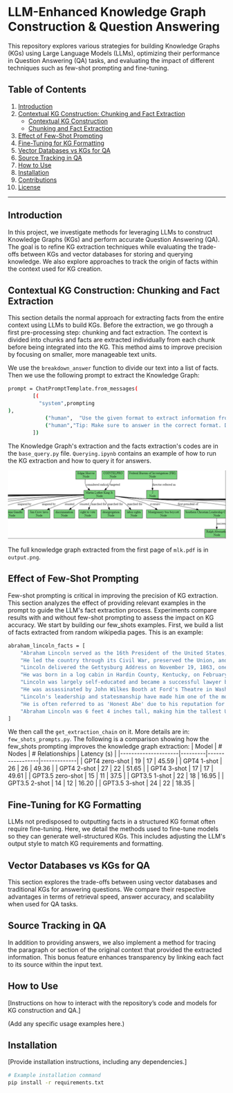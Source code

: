 # LLM-Enhanced Knowledge Graph Construction & Question Answering

This repository explores various strategies for building Knowledge Graphs (KGs) using Large Language Models (LLMs), optimizing their performance in Question Answering (QA) tasks, and evaluating the impact of different techniques such as few-shot prompting and fine-tuning.

## Table of Contents
1. [Introduction](#introduction)
2. [Contextual KG Construction: Chunking and Fact Extraction](#contextual-kg-construction-chunking-and-fact-extraction)
   - [Contextual KG Construction](#contextual-kg-construction)
   - [Chunking and Fact Extraction](#chunking-and-fact-extraction)
3. [Effect of Few-Shot Prompting](#effect-of-few-shot-prompting)
4. [Fine-Tuning for KG Formatting](#fine-tuning-for-kg-formatting)
5. [Vector Databases vs KGs for QA](#vector-databases-vs-kgs-for-qa)
6. [Source Tracking in QA](#source-tracking-in-qa)
7. [How to Use](#how-to-use)
8. [Installation](#installation)
9. [Contributions](#contributions)
10. [License](#license)

---

## Introduction
In this project, we investigate methods for leveraging LLMs to construct Knowledge Graphs (KGs) and perform accurate Question Answering (QA). The goal is to refine KG extraction techniques while evaluating the trade-offs between KGs and vector databases for storing and querying knowledge. We also explore approaches to track the origin of facts within the context used for KG creation.


## Contextual KG Construction: Chunking and Fact Extraction
This section details the normal approach for extracting facts from the entire context using LLMs to build KGs. Before the extraction, we go through a first pre-processing step: chunking and fact extraction. The context is divided into chunks and facts are extracted individually from each chunk before being integrated into the KG. This method aims to improve precision by focusing on smaller, more manageable text units.

We use the `breakdown_answer` function to divide our text into a list of facts.  Then we use the following prompt to extract the Knowledge Graph:
```bash
prompt = ChatPromptTemplate.from_messages(
        [(
          "system",prompting
),
            ("human",  "Use the given format to extract information from the following list of facts. If there are any dates or numbers, do not forget them in the nodes and relationships: {input}"),
            ("human","Tip: Make sure to answer in the correct format. Don't forget the numbers in your extraction of nodes and relationships. Include them as relationships, not proprieties"),
        ])
```
The Knowledge Graph's extraction and the facts extraction's codes are in the `base_query.py` file. `Querying.ipynb` contains an example of how to run the KG extraction and how to query it for answers. 

<p align="center">
  <img src="documents/snapshot.png" alt="KG_output" />
</p>

The full knowledge graph extracted from the first page of `mlk.pdf` is in `output.png`.
## Effect of Few-Shot Prompting
Few-shot prompting is critical in improving the precision of KG extraction. This section analyzes the effect of providing relevant examples in the prompt to guide the LLM's fact extraction process. Experiments compare results with and without few-shot prompting to assess the impact on KG accuracy.
We start by building our few_shots examples. First, we build a list of facts extracted from random wikipedia pages. This is an example:
```bash
abraham_lincoln_facts = [
    "Abraham Lincoln served as the 16th President of the United States, from 1861 to 1865.",
    "He led the country through its Civil War, preserved the Union, and ended slavery with the Emancipation Proclamation.",
    "Lincoln delivered the Gettysburg Address on November 19, 1863, one of the most famous speeches in American history.",
    "He was born in a log cabin in Hardin County, Kentucky, on February 12, 1809, and grew up in a poor family.",
    "Lincoln was largely self-educated and became a successful lawyer before entering politics.",
    "He was assassinated by John Wilkes Booth at Ford's Theatre in Washington, D.C., on April 14, 1865.",
    "Lincoln's leadership and statesmanship have made him one of the most revered presidents in U.S. history.",
    "He is often referred to as 'Honest Abe' due to his reputation for integrity and honesty.",
    "Abraham Lincoln was 6 feet 4 inches tall, making him the tallest U.S. president."
]
```
We then call the `get_extraction_chain` on it. More details are in: `few_shots_prompts.py`.
The following is a comparison showing how the few_shots prompting improves the knowledge graph extraction:
| Model               | # Nodes | # Relationships | Latency (s) |
|---------------------|---------|-----------------|-------------|
| GPT4 zero-shot       | 19      | 17              | 45.59       |
| GPT4 1-shot          | 26      | 26              | 49.36       |
| GPT4 2-shot          | 27      | 22              | 51.65       | 
| GPT4 3-shot          | 17      | 17              | 49.61       | 
| GPT3.5 zero-shot     | 15      | 11              | 37.5        | 
| GPT3.5 1-shot        | 22      | 18              | 16.95       | 
| GPT3.5 2-shot        | 14      | 12              | 16.20       | 
| GPT3.5 3-shot        | 24      | 22              | 18.35       |

## Fine-Tuning for KG Formatting
LLMs not predisposed to outputting facts in a structured KG format often require fine-tuning. Here, we detail the methods used to fine-tune models so they can generate well-structured KGs. This includes adjusting the LLM's output style to match KG requirements and formatting.

## Vector Databases vs KGs for QA
This section explores the trade-offs between using vector databases and traditional KGs for answering questions. We compare their respective advantages in terms of retrieval speed, answer accuracy, and scalability when used for QA tasks.

## Source Tracking in QA
In addition to providing answers, we also implement a method for tracing the paragraph or section of the original context that provided the extracted information. This bonus feature enhances transparency by linking each fact to its source within the input text.

## How to Use
[Instructions on how to interact with the repository’s code and models for KG construction and QA.]

(Add any specific usage examples here.)

## Installation
[Provide installation instructions, including any dependencies.]

```bash
# Example installation command
pip install -r requirements.txt

